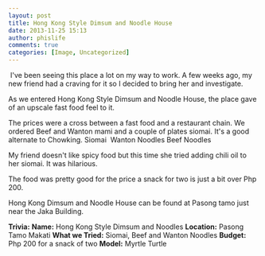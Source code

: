 ```yaml
---
layout: post
title: Hong Kong Style Dimsum and Noodle House
date: 2013-11-25 15:13
author: phislife
comments: true
categories: [Image, Uncategorized]
---
```

<img alt="" src="http://philippineislandliving.com/wp-content/uploads/2013/11/HK-Stlye-Dimsim-and-Noodles.jpg" />
I've been seeing this place a lot on my way to work. A few weeks ago, my new friend had a craving for it so I decided to bring her and investigate.

As we entered Hong Kong Style Dimsum and Noodle House, the place gave of an upscale fast food feel to it.

The prices were a cross between a fast food and a restaurant chain. We ordered Beef and Wanton mami and a couple of plates siomai. It's a good alternate to Chowking.
<img alt="" src="http://philippineislandliving.com/wp-content/uploads/2013/11/HK-Style-Siomai.jpg" />Siomai
<img alt="" src="http://philippineislandliving.com/wp-content/uploads/2013/11/HK-Style-Wanton-Noodles.jpg" />
Wanton Noodles
<img alt="" src="http://philippineislandliving.com/wp-content/uploads/2013/11/HK-Style-Beef-Noodle.jpg" />Beef Noodles

My friend doesn't like spicy food but this time she tried adding chili oil to her siomai. It was hilarious.

The food was pretty good for the price a snack for two is just a bit over Php 200.

Hong Kong Dimsum and Noodle House can be found at Pasong tamo just near the Jaka Building.
<img alt="" src="http://philippineislandliving.com/wp-content/uploads/2013/11/HK-Style-Myrtle.jpg" />

<strong>Trivia:</strong>
<strong>Name:</strong> Hong Kong Style Dimsum and Noodles
<strong>Location:</strong> Pasong Tamo Makati
<strong>What we Tried:</strong> Siomai, Beef and Wanton Noodles
<strong>Budget:</strong> Php 200 for a snack of two
<strong>Model:</strong> Myrtle Turtle
